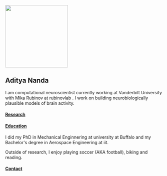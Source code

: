<img src="vandy.jpg" width="200">

## Aditya Nanda

I am computational neuroscientist currently working at Vanderbilt University with Mika Rubinov at rubinovlab . I work on building neurobiologically plausible models of brain activity. 

#### [Research](research.md)

#### [Education](education.md) 
I did my PhD in Mechanical Enginnering at university at Buffalo and my Bachelor's degree in Aerospace Engineering at iit. 

Outside of research, I enjoy playing soccer (AKA football), biking and reading. 
#### [Contact](contact.md)




